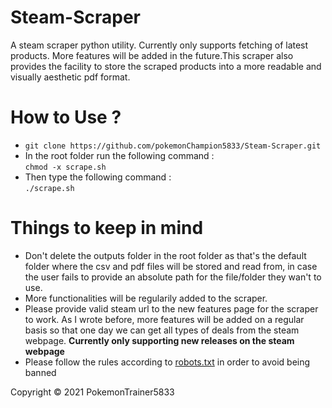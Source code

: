 # Steam-Scraper
A steam scraper python utility. Currently only supports fetching of latest products. More features will be added in the future.This scraper also provides the facility to store the  scraped products into a more readable and visually aesthetic pdf format.

<h1>How to Use ?</h1>
<ul>
  <li><code>git clone https://github.com/pokemonChampion5833/Steam-Scraper.git</code></li>
  <li>In the root folder run the following command : <br/>
    <code>chmod -x scrape.sh</code></li>
  <li>Then type the following command :<br/>
    <code>./scrape.sh</code>
  </li>
</ul>
<h1>Things to keep in mind</h1>
<ul>
<li>Don't delete the outputs folder in the root folder as that's the default folder where the csv and pdf files will be stored and read from, in case the user fails to provide an absolute path for the file/folder they wan't to use.</li>
  <li>More functionalities will be regularily added to the scraper.</li>
  <li>Please provide valid steam url to the new features page for the scraper to work. As I wrote before, more features will be added on a regular basis so that one day we can get all types of deals from the steam webpage. <b>Currently only supporting new releases on the steam webpage </b></li>
  <li>Please follow the rules according to <a href="https://store.steampowered.com/robots.txt" target="_blank">robots.txt</a> in order to avoid being banned</li>
</ul>

<p>Copyright &copy; 2021 PokemonTrainer5833</p>
